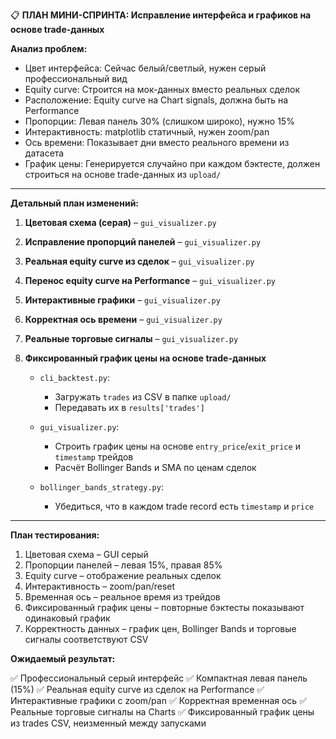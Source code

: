 📋 **ПЛАН МИНИ-СПРИНТА: Исправление интерфейса и графиков на основе trade-данных**

**Анализ проблем:**

* Цвет интерфейса: Сейчас белый/светлый, нужен серый профессиональный вид
* Equity curve: Строится на мок-данных вместо реальных сделок
* Расположение: Equity curve на Chart signals, должна быть на Performance
* Пропорции: Левая панель 30% (слишком широко), нужно 15%
* Интерактивность: matplotlib статичный, нужен zoom/pan
* Ось времени: Показывает дни вместо реального времени из датасета
* График цены: Генерируется случайно при каждом бэктесте, должен строиться на основе trade-данных из `upload/`

---

**Детальный план изменений:**

1. **Цветовая схема (серая)** – `gui_visualizer.py`
2. **Исправление пропорций панелей** – `gui_visualizer.py`
3. **Реальная equity curve из сделок** – `gui_visualizer.py`
4. **Перенос equity curve на Performance** – `gui_visualizer.py`
5. **Интерактивные графики** – `gui_visualizer.py`
6. **Корректная ось времени** – `gui_visualizer.py`
7. **Реальные торговые сигналы** – `gui_visualizer.py`
8. **Фиксированный график цены на основе trade-данных**

   * `cli_backtest.py`:

     * Загружать `trades` из CSV в папке `upload/`
     * Передавать их в `results['trades']`
   * `gui_visualizer.py`:

     * Строить график цены на основе `entry_price`/`exit_price` и `timestamp` трейдов
     * Расчёт Bollinger Bands и SMA по ценам сделок
   * `bollinger_bands_strategy.py`:

     * Убедиться, что в каждом trade record есть `timestamp` и `price`

---

**План тестирования:**

1. Цветовая схема – GUI серый
2. Пропорции панелей – левая 15%, правая 85%
3. Equity curve – отображение реальных сделок
4. Интерактивность – zoom/pan/reset
5. Временная ось – реальное время из трейдов
6. Фиксированный график цены – повторные бэктесты показывают одинаковый график
7. Корректность данных – график цен, Bollinger Bands и торговые сигналы соответствуют CSV

**Ожидаемый результат:**

✅ Профессиональный серый интерфейс
✅ Компактная левая панель (15%)
✅ Реальная equity curve из сделок на Performance
✅ Интерактивные графики с zoom/pan
✅ Корректная временная ось
✅ Реальные торговые сигналы на Charts
✅ Фиксированный график цены из trades CSV, неизменный между запусками
